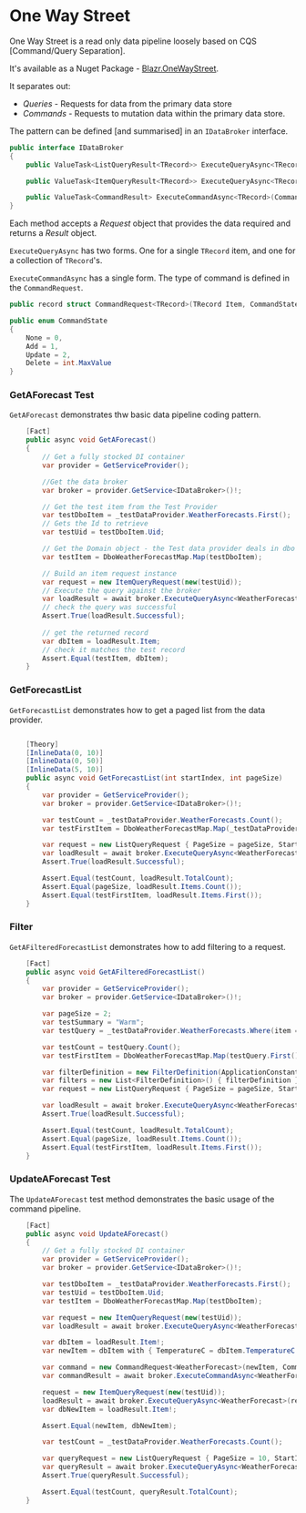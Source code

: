 # One Way Street

One Way Street is a read only data pipeline loosely based on CQS [Command/Query Separation].  

It's available as a Nuget Package - [Blazr.OneWayStreet](https://www.nuget.org/packages/Blazr.OneWayStreet).

It separates out:

- *Queries* - Requests for data from the primary data store
- *Commands* - Requests to mutation data within the primary data store.

The pattern can be defined [and summarised] in an `IDataBroker` interface.

```csharp
public interface IDataBroker
{
    public ValueTask<ListQueryResult<TRecord>> ExecuteQueryAsync<TRecord>(ListQueryRequest request) where TRecord : class;

    public ValueTask<ItemQueryResult<TRecord>> ExecuteQueryAsync<TRecord>(ItemQueryRequest request) where TRecord : class, IEntity;

    public ValueTask<CommandResult> ExecuteCommandAsync<TRecord>(CommandRequest<TRecord> request) where TRecord : class, IEntity;
}
```

Each method accepts a *Request* object that provides the data required and returns a *Result* object.

`ExecuteQueryAsync` has two forms.  One for a single `TRecord` item, and one for a collection of `TRecord`'s.

`ExecuteCommandAsync` has a single form.  The type of command is defined in the `CommandRequest`.  

```csharp
public record struct CommandRequest<TRecord>(TRecord Item, CommandState State, CancellationToken Cancellation = new());

public enum CommandState
{
    None = 0,
    Add = 1,
    Update = 2,
    Delete = int.MaxValue
}
```

### GetAForecast Test

`GetAForecast` demonstrates thw basic data pipeline coding pattern.

```csharp
    [Fact]
    public async void GetAForecast()
    {
        // Get a fully stocked DI container
        var provider = GetServiceProvider();

        //Get the data broker
        var broker = provider.GetService<IDataBroker>()!;

        // Get the test item from the Test Provider
        var testDboItem = _testDataProvider.WeatherForecasts.First();
        // Gets the Id to retrieve
        var testUid = testDboItem.Uid;

        // Get the Domain object - the Test data provider deals in dbo objects
        var testItem = DboWeatherForecastMap.Map(testDboItem);

        // Build an item request instance
        var request = new ItemQueryRequest(new(testUid));
        // Execute the query against the broker
        var loadResult = await broker.ExecuteQueryAsync<WeatherForecast>(request);
        // check the query was successful
        Assert.True(loadResult.Successful);
        
        // get the returned record 
        var dbItem = loadResult.Item;
        // check it matches the test record
        Assert.Equal(testItem, dbItem);
    }
```

### GetForecastList

`GetForecastList` demonstrates how to get a paged list from the data provider.

```csharp

    [Theory]
    [InlineData(0, 10)]
    [InlineData(0, 50)]
    [InlineData(5, 10)]
    public async void GetForecastList(int startIndex, int pageSize)
    {
        var provider = GetServiceProvider();
        var broker = provider.GetService<IDataBroker>()!;

        var testCount = _testDataProvider.WeatherForecasts.Count();
        var testFirstItem = DboWeatherForecastMap.Map(_testDataProvider.WeatherForecasts.Skip(startIndex).First());

        var request = new ListQueryRequest { PageSize = pageSize, StartIndex = startIndex };
        var loadResult = await broker.ExecuteQueryAsync<WeatherForecast>(request);
        Assert.True(loadResult.Successful);

        Assert.Equal(testCount, loadResult.TotalCount);
        Assert.Equal(pageSize, loadResult.Items.Count());
        Assert.Equal(testFirstItem, loadResult.Items.First());
    }
```

### Filter

`GetAFilteredForecastList` demonstrates how to add filtering to a request.

```csharp
    [Fact]
    public async void GetAFilteredForecastList()
    {
        var provider = GetServiceProvider();
        var broker = provider.GetService<IDataBroker>()!;

        var pageSize = 2;
        var testSummary = "Warm";
        var testQuery = _testDataProvider.WeatherForecasts.Where(item => testSummary.Equals(item.Summary, StringComparison.CurrentCultureIgnoreCase));

        var testCount = testQuery.Count();
        var testFirstItem = DboWeatherForecastMap.Map(testQuery.First());

        var filterDefinition = new FilterDefinition(ApplicationConstants.WeatherForecast.FilterWeatherForecastsBySummary, "Warm");
        var filters = new List<FilterDefinition>() { filterDefinition };
        var request = new ListQueryRequest { PageSize = pageSize, StartIndex = 0, Filters = filters };

        var loadResult = await broker.ExecuteQueryAsync<WeatherForecast>(request);
        Assert.True(loadResult.Successful);

        Assert.Equal(testCount, loadResult.TotalCount);
        Assert.Equal(pageSize, loadResult.Items.Count());
        Assert.Equal(testFirstItem, loadResult.Items.First());
    }
```

### UpdateAForecast Test

The `UpdateAForecast` test method demonstrates the basic usage of the command pipeline.

```csharp
    [Fact]
    public async void UpdateAForecast()
    {
        // Get a fully stocked DI container
        var provider = GetServiceProvider();
        var broker = provider.GetService<IDataBroker>()!;

        var testDboItem = _testDataProvider.WeatherForecasts.First();
        var testUid = testDboItem.Uid;
        var testItem = DboWeatherForecastMap.Map(testDboItem);

        var request = new ItemQueryRequest(new(testUid));
        var loadResult = await broker.ExecuteQueryAsync<WeatherForecast>(request);

        var dbItem = loadResult.Item!;
        var newItem = dbItem with { TemperatureC = dbItem.TemperatureC + 10 };

        var command = new CommandRequest<WeatherForecast>(newItem, CommandState.Update);
        var commandResult = await broker.ExecuteCommandAsync<WeatherForecast>(command);

        request = new ItemQueryRequest(new(testUid));
        loadResult = await broker.ExecuteQueryAsync<WeatherForecast>(request);
        var dbNewItem = loadResult.Item!;

        Assert.Equal(newItem, dbNewItem);

        var testCount = _testDataProvider.WeatherForecasts.Count();

        var queryRequest = new ListQueryRequest { PageSize = 10, StartIndex = 0 };
        var queryResult = await broker.ExecuteQueryAsync<WeatherForecast>(queryRequest);
        Assert.True(queryResult.Successful);

        Assert.Equal(testCount, queryResult.TotalCount);
    }
```
